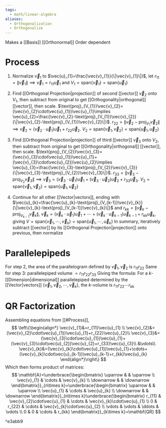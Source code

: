 ```yaml
---
tags:
  - math/linear-algebra
aliases:
  - Orthogonalization
  - Orthogonalize
---
```

Makes a [[Basis]] [[Orthonormal]]
Order dependent
# Process
1. Normalize $\vec{v}_{1}$ to $\vec{u}_{1}=\frac{\vec{v}_{1}}{\|\vec{v}_{1}\|}$, let $r_{11}=\|\vec{v}_{1}\|\implies \vec{v}_{1}=r_{11}\vec{u}_{1}$ and $V_{1}=\text{span}\{ \vec{v}_{1} \}=\text{span}\{ \vec{u}_{1} \}$

2. Find [[Orthogonal Projection|projection]] of second [[vector]] $\vec{v}_{2}$ onto $V_{1}$, then subtract from original to get [[Orthogonality|orthogonal]] [[vector]], then scale. $\text{proj}_{V_{1}}\vec{v}_{2}=(\vec{v}_{2}\cdot\vec{u}_{1})\vec{u}_{1}\implies \vec{u}_{2}=\frac{\vec{v}_{2}-\text{proj}_{V_{1}}\vec{v}_{2}}{\|\vec{v}_{2}-\text{proj}_{V_{1}}\vec{v}_{2}\|}$. $r_{22}=\|\vec{v}_{2}-\text{proj}_{V_{1}}\vec{v}_{2}\|\implies \vec{v}_{2}=(\vec{v}_{2}\cdot\vec{u}_{1})\vec{u}_{1}+r_{22}\vec{u}_{2}$. $V_{2}=\text{span}\{ \vec{v}_{1},\vec{v}_{2} \}=\text{span}\{ \vec{u}_{1},\vec{u}_{2} \}$

3. Find [[Orthogonal Projection|projection]] of third [[vector]] $\vec{v}_{3}$ onto $V_{2}$, then subtract from original to get [[Orthogonality|orthogonal]] [[vector]], then scale. $\text{proj}_{V_{2}}\vec{v}_{3}=(\vec{v}_{3}\cdot\vec{u}_{1})\vec{u}_{1}+(\vec{v}_{3}\cdot\vec{u}_{2})\vec{u}_{2}\implies \vec{u}_{3}=\frac{\vec{v}_{3}-\text{proj}_{V_{2}}\vec{v}_{3}}{\|\vec{v}_{3}-\text{proj}_{V_{2}}\vec{v}_{3}\|}$. $r_{33}=\|\vec{v}_{3}-\text{proj}_{V_{2}}\vec{v}_{3}\|\implies \vec{v}_{3}=(\vec{v}_{3}\cdot\vec{u}_{1})\vec{u}_{1}+(\vec{v}_{3}\cdot\vec{u}_{2})\vec{u}_{2}+r_{33}\vec{u}_{3}$. $V_{2}=\text{span}\{ \vec{v}_{1},\vec{v}_{2} \}=\text{span}\{ \vec{u}_{1},\vec{u}_{2} \}$

4. Continue for all other [[Vector|vectors]], ending with $\vec{u}_{k}=\frac{\vec{u}_{k}-\text{proj}_{V_{k-1}}\vec{v}_{k}}{\|\vec{v}_{k}-\text{proj}_{V_{k-1}}\vec{v}_{k}\|}$ and $r_{kk}=\|\vec{v}_{k}-\text{proj}_{V_{k-1}}\vec{v}_{k}\|$, $\vec{v}_{k}=(\vec{v}_{k}\cdot\vec{u}_{1})\vec{u}_{1}+\cdots+(\vec{v}_{k}\cdot\vec{u}_{k-1})\vec{u}_{k-1}+r_{kk}\vec{u}_{k}$, giving $V=\text{span}\{ \vec{v}_{1},\cdots,\vec{v}_{k} \}=\text{span}\{ \vec{u}_{1},\cdots,\vec{u}_{k} \}$
In summary, iteratively subtract [[vector]] by its [[Orthogonal Projection|projection]] onto previous, then normalize
# Parallelepipeds
For step 2, the area of the parallelogram defined by $\vec{v}_{1},\vec{v}_{2}$ is $r_{11}r_{22}$
Same for step 3: parallelepiped volume $=r_{11}r_{22}r_{33}$
Giving the formula:
For a $k$-[[Dimension|dimensional]] parallelepiped determined by the [[Vector|vectors]] $\{ \vec{v}_{1},\vec{v}_{2},\cdots,\vec{v}_{k} \}$, the $k$-volume is $r_{11}r_{22}\cdots r_{kk}$
# QR Factorization
Assembling equations from [[#Process]], 
$$
\left\{\begin{align*}
\vec{v}_{1}&=r_{11}\vec{u}_{1} \\
\vec{v}_{2}&=(\vec{v}_{2}\cdot\vec{u}_{1})\vec{u}_{1}+r_{22}\vec{u}_{2}\\
\vec{v}_{3}&=(\vec{v}_{3}\cdot\vec{u}_{1})\vec{u}_{1}+(\vec{v}_{3}\cdot\vec{u}_{2})\vec{u}_{2}+r_{33}\vec{u}_{3}\\
&\vdots\\
\vec{v}_{k}&=(\vec{v}_{k}\cdot\vec{u}_{1})\vec{u}_{1}+\cdots+(\vec{v}_{k}\cdot\vec{u}_{k-1})\vec{u}_{k-1}+r_{kk}\vec{u}_{k}
\end{align*}\right\}
$$
Which then forms product of matrices:
$$
\mathbf{A}=\underbrace{\begin{bmatrix}
\uparrow &  & \uparrow \\
\vec{v}_{1} & \cdots & \vec{v}_{k} \\
\downarrow &  & \downarrow
\end{bmatrix}}_{n\times k}=\underbrace{\begin{bmatrix}
\uparrow &  & \uparrow \\
\vec{u}_{1} & \cdots & \vec{u}_{k} \\
\downarrow &  & \downarrow
\end{bmatrix}}_{n\times k}\underbrace{\begin{bmatrix}
r_{11} & \vec{v}_{2}\cdot\vec{u}_{1} & \cdots & \vec{v}_{k}\cdot\vec{u}_{1} \\
0 & r_{22} & \cdots & \vec{v}_{k}\cdot\vec{u}_{2} \\
\vdots & \vdots & \ddots & \vdots \\
0 & 0 & \cdots & r_{kk}
\end{bmatrix}}_{k\times k}=\mathbf{QR}
$$

^e3abb9

